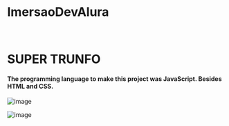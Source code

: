 # ImersaoDevAlura
<br>

<div>
 
<h1>SUPER TRUNFO</h1>
  
<h4>The programming language to make this project was JavaScript. 
  Besides HTML and CSS.</h4>

![image](https://user-images.githubusercontent.com/64970716/114049585-f1bee000-9861-11eb-97b0-907054bf6d7b.png)

![image](https://user-images.githubusercontent.com/64970716/114050027-4eba9600-9862-11eb-89c2-6694fe81f699.png)

</div>
